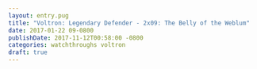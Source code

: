 ```yaml
---
layout: entry.pug
title: "Voltron: Legendary Defender - 2x09: The Belly of the Weblum"
date: 2017-01-22 09-0800
publishDate: 2017-11-12T00:58:00 -0800
categories: watchthroughs voltron
draft: true
---
```

